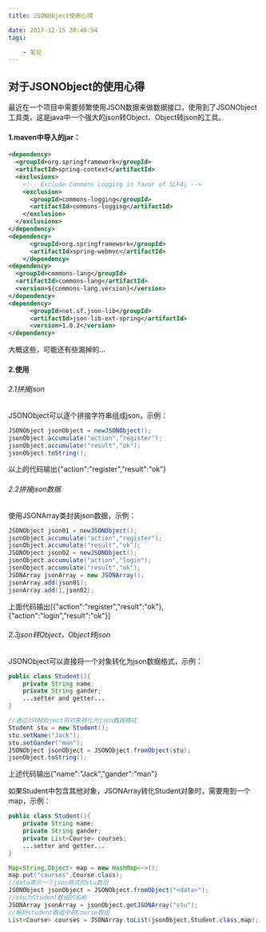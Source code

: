 ```yaml
---
title: JSONObject使用心得

date: 2017-12-15 20:48:54
tags:

	- 笔记
---
```




## 对于JSONObject的使用心得

​	最近在一个项目中需要频繁使用JSON数据来做数据接口，使用到了JSONObject工具类，这是java中一个强大的json转Object、Object转json的工具。

#### 1.maven中导入的jar：

~~~xml
<dependency>
  <groupId>org.springframework</groupId>
  <artifactId>spring-context</artifactId>
  <exclusions>
    <!-- Exclude Commons Logging in favor of SLF4j -->
    <exclusion>
      <groupId>commons-logging</groupId>
      <artifactId>commons-logging</artifactId>
    </exclusion>
  </exclusions>
</dependency>
<dependency>
      <groupId>org.springframework</groupId>
      <artifactId>spring-webmvc</artifactId>
    </dependency>
<dependency>
  <groupId>commons-lang</groupId>
  <artifactId>commons-lang</artifactId>
  <version>${commons-lang.version}</version>
</dependency>
<dependency>
      <groupId>net.sf.json-lib</groupId>
      <artifactId>json-lib-ext-spring</artifactId>
      <version>1.0.2</version>
</dependency>
~~~

<!-- more -->

大概这些，可能还有些漏掉的...



#### 2.使用

###### 	2.1拼接json

JSONObject可以逐个拼接字符串组成json，示例：

~~~java
JSONObject jsonObject = newJSONObject();
jsonObject.accumulate("action","register");
jsonObject.accumulate("result","ok");
jsonObject.toString();
~~~

以上的代码输出{"action":"register","result":"ok"}



###### 	2.2拼接json数据

使用JSONArray类封装json数据，示例：

~~~java
JSONObject json01 = newJSONObject();
jsonObject.accumulate("action","register");
jsonObject.accumulate("result","ok");
JSONObject json02 = newJSONObject();
jsonObject.accumulate("action","login");
jsonObject.accumulate("result","ok");
JSONArray jsonArray = new JSONArray();
jsonArray.add(json01);
jsonArray.add(1,json02);
~~~

上面代码输出[{"action":"register","result":"ok"},{"action":"login","result":"ok"}]



###### 	2.3json转Object，Object转json

JSONObject可以直接将一个对象转化为json数据格式，示例：

~~~java
public class Student(){
  	private String name;
  	private String gander;
  	...setter and getter...
}
~~~

~~~java
//通过JSONObject将对象转化为json数据格式
Student stu = new Student();
stu.setName("Jack");
stu.setGander("man");
JSONObject jsonObject = JSONObject.fromObject(stu);
jsonObject.toString();
~~~

上述代码输出{"name":"Jack","gander":"man"}



如果Student中包含其他对象，JSONArray转化Student对象时，需要用到一个map，示例：

~~~java
public class Student(){
  	private String name;
  	private String gander;
  	private List<Course> courses;
  	...setter and getter...
} 
~~~

~~~java
Map<String,Object> map = new HashMap<~>();
map.put("courses",Course.class);
//data表示一个json格式的stu数组
JSONObject jsonObject = JSONObject.fromObject("<data>");
//stu为Student数组的名称
JSONArray jsonArray = jsonObject.getJSONArray("stu");
//解析student数组中的Course数组
List<Course> courses = JSONArray.toList(jsonObject,Student.class,map);
~~~

###### 



